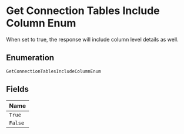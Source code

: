 
# Get Connection Tables Include Column Enum

When set to true, the response will include column level details as well.

## Enumeration

`GetConnectionTablesIncludeColumnEnum`

## Fields

| Name |
|  --- |
| `True` |
| `False` |

